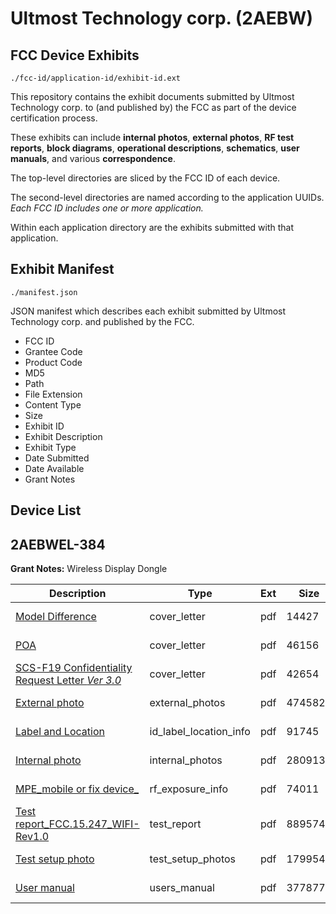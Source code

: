 # Ultmost Technology corp. (2AEBW)
## FCC Device Exhibits

```
./fcc-id/application-id/exhibit-id.ext
```

This repository contains the exhibit documents submitted by Ultmost Technology corp. to (and published by) the FCC as part of the device certification process.

These exhibits can include **internal photos**, **external photos**, **RF test reports**, **block diagrams**, **operational descriptions**, **schematics**, **user manuals**, and various **correspondence**.

The top-level directories are sliced by the FCC ID of each device.

The second-level directories are named according to the application UUIDs. *Each FCC ID includes one or more application.*

Within each application directory are the exhibits submitted with that application. 

## Exhibit Manifest

```
./manifest.json
```

JSON manifest which describes each exhibit submitted by Ultmost Technology corp. and published by the FCC.

- FCC ID
- Grantee Code
- Product Code
- MD5
- Path
- File Extension
- Content Type
- Size
- Exhibit ID
- Exhibit Description
- Exhibit Type
- Date Submitted
- Date Available
- Grant Notes

## Device List
## 2AEBWEL-384
**Grant Notes:** Wireless Display Dongle

| Description | Type | Ext | Size | Submitted | Available |
| ----------- | ---- | --- | ---- | --------- | --------- |
| [Model Difference](2AEBWEL-384/afc34291f5f0a2e40e1d534d1bcd2365/2551935.pdf) | cover_letter | pdf | 14427 | 2015-03-10 | 2015-03-10 |
| [POA](2AEBWEL-384/afc34291f5f0a2e40e1d534d1bcd2365/2551936.pdf) | cover_letter | pdf | 46156 | 2015-03-10 | 2015-03-10 |
| [SCS-F19 Confidentiality Request Letter _Ver 3.0_](2AEBWEL-384/afc34291f5f0a2e40e1d534d1bcd2365/2551937.pdf) | cover_letter | pdf | 42654 | 2015-03-10 | 2015-03-10 |
| [External photo](2AEBWEL-384/afc34291f5f0a2e40e1d534d1bcd2365/2551941.pdf) | external_photos | pdf | 474582 | 2015-03-10 | 2015-03-10 |
| [Label and Location](2AEBWEL-384/afc34291f5f0a2e40e1d534d1bcd2365/2551943.pdf) | id_label_location_info | pdf | 91745 | 2015-03-10 | 2015-03-10 |
| [Internal photo](2AEBWEL-384/afc34291f5f0a2e40e1d534d1bcd2365/2551942.pdf) | internal_photos | pdf | 280913 | 2015-03-10 | 2015-03-10 |
| [MPE_mobile or fix  device_](2AEBWEL-384/afc34291f5f0a2e40e1d534d1bcd2365/2551938.pdf) | rf_exposure_info | pdf | 74011 | 2015-03-10 | 2015-03-10 |
| [Test report_FCC.15.247_WIFI-Rev1.0](2AEBWEL-384/afc34291f5f0a2e40e1d534d1bcd2365/2551939.pdf) | test_report | pdf | 889574 | 2015-03-10 | 2015-03-10 |
| [Test setup photo](2AEBWEL-384/afc34291f5f0a2e40e1d534d1bcd2365/2551940.pdf) | test_setup_photos | pdf | 179954 | 2015-03-10 | 2015-03-10 |
| [User manual](2AEBWEL-384/afc34291f5f0a2e40e1d534d1bcd2365/2551944.pdf) | users_manual | pdf | 3778779 | 2015-03-10 | 2015-03-10 |
